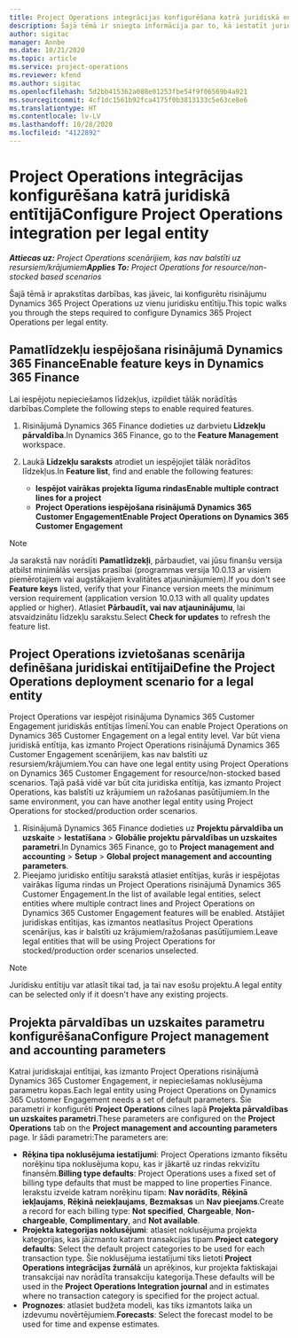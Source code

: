 ```yaml
---
title: Project Operations integrācijas konfigurēšana katrā juridiskā entītijā
description: Šajā tēmā ir sniegta informācija par to, kā iestatīt juridisku entītiju integrāciju programmā Project Operations.
author: sigitac
manager: Annbe
ms.date: 10/21/2020
ms.topic: article
ms.service: project-operations
ms.reviewer: kfend
ms.author: sigitac
ms.openlocfilehash: 5d2bb415362a088e01253fbe54f9f06569b4a921
ms.sourcegitcommit: 4cf1dc1561b92fca4175f0b3813133c5e63ce8e6
ms.translationtype: HT
ms.contentlocale: lv-LV
ms.lasthandoff: 10/28/2020
ms.locfileid: "4122892"
---
```

# <a name="configure-project-operations-integration-per-legal-entity"></a><span data-ttu-id="ca798-103">Project Operations integrācijas konfigurēšana katrā juridiskā entītijā</span><span class="sxs-lookup"><span data-stu-id="ca798-103">Configure Project Operations integration per legal entity</span></span> 

<span data-ttu-id="ca798-104">_**Attiecas uz:** Project Operations scenārijiem, kas nav balstīti uz resursiem/krājumiem_</span><span class="sxs-lookup"><span data-stu-id="ca798-104">_**Applies To:** Project Operations for resource/non-stocked based scenarios_</span></span>

<span data-ttu-id="ca798-105">Šajā tēmā ir aprakstītas darbības, kas jāveic, lai konfigurētu risinājumu Dynamics 365 Project Operations uz vienu juridisku entītiju.</span><span class="sxs-lookup"><span data-stu-id="ca798-105">This topic walks you through the steps required to configure Dynamics 365 Project Operations per legal entity.</span></span>

## <a name="enable-feature-keys-in-dynamics-365-finance"></a><span data-ttu-id="ca798-106">Pamatlīdzekļu iespējošana risinājumā Dynamics 365 Finance</span><span class="sxs-lookup"><span data-stu-id="ca798-106">Enable feature keys in Dynamics 365 Finance</span></span>

<span data-ttu-id="ca798-107">Lai iespējotu nepieciešamos līdzekļus, izpildiet tālāk norādītās darbības.</span><span class="sxs-lookup"><span data-stu-id="ca798-107">Complete the following steps to enable required features.</span></span>

1. <span data-ttu-id="ca798-108">Risinājumā Dynamics 365 Finance dodieties uz darbvietu **Līdzekļu pārvaldība**.</span><span class="sxs-lookup"><span data-stu-id="ca798-108">In Dynamics 365 Finance, go to the **Feature Management** workspace.</span></span>
2. <span data-ttu-id="ca798-109">Laukā **Līdzekļu saraksts** atrodiet un iespējojiet tālāk norādītos līdzekļus.</span><span class="sxs-lookup"><span data-stu-id="ca798-109">In **Feature list**, find and enable the following features:</span></span>
  
    - <span data-ttu-id="ca798-110">**Iespējot vairākas projekta līguma rindas**</span><span class="sxs-lookup"><span data-stu-id="ca798-110">**Enable multiple contract lines for a project**</span></span>
    - <span data-ttu-id="ca798-111">**Project Operations iespējošana risinājumā Dynamics 365 Customer Engagement**</span><span class="sxs-lookup"><span data-stu-id="ca798-111">**Enable Project Operations on Dynamics 365 Customer Engagement**</span></span>

> [!NOTE]
> <span data-ttu-id="ca798-112">Ja sarakstā nav norādīti **Pamatlīdzekļi**, pārbaudiet, vai jūsu finanšu versija atbilst minimālās versijas prasībai (programmas versija 10.0.13 ar visiem piemērotajiem vai augstākajiem kvalitātes atjauninājumiem).</span><span class="sxs-lookup"><span data-stu-id="ca798-112">If you don't see **Feature keys** listed, verify that your Finance version meets the minimum version requirement (application version 10.0.13 with all quality updates applied or higher).</span></span> <span data-ttu-id="ca798-113">Atlasiet **Pārbaudīt, vai nav atjauninājumu**, lai atsvaidzinātu līdzekļu sarakstu.</span><span class="sxs-lookup"><span data-stu-id="ca798-113">Select **Check for updates** to refresh the feature list.</span></span>

## <a name="define-the-project-operations-deployment-scenario-for-a-legal-entity"></a><span data-ttu-id="ca798-114">Project Operations izvietošanas scenārija definēšana juridiskai entītijai</span><span class="sxs-lookup"><span data-stu-id="ca798-114">Define the Project Operations deployment scenario for a legal entity</span></span>

<span data-ttu-id="ca798-115">Project Operations var iespējot risinājuma Dynamics 365 Customer Engagement juridiskās entītijas līmenī.</span><span class="sxs-lookup"><span data-stu-id="ca798-115">You can enable Project Operations on Dynamics 365 Customer Engagement on a legal entity level.</span></span> <span data-ttu-id="ca798-116">Var būt viena juridiskā entītija, kas izmanto Project Operations risinājumā Dynamics 365 Customer Engagement scenārijiem, kas nav balstīti uz resursiem/krājumiem.</span><span class="sxs-lookup"><span data-stu-id="ca798-116">You can have one legal entity using Project Operations on Dynamics 365 Customer Engagement for resource/non-stocked based scenarios.</span></span> <span data-ttu-id="ca798-117">Tajā pašā vidē var būt cita juridiska entītija, kas izmanto Project Operations, kas balstīti uz krājumiem un ražošanas pasūtījumiem.</span><span class="sxs-lookup"><span data-stu-id="ca798-117">In the same environment, you can have another legal entity using Project Operations for stocked/production order scenarios.</span></span>

1. <span data-ttu-id="ca798-118">Risinājumā Dynamics 365 Finance dodieties uz **Projektu pārvaldība un uzskaite** > **Iestatīšana** > **Globālie projektu pārvaldības un uzskaites parametri**.</span><span class="sxs-lookup"><span data-stu-id="ca798-118">In Dynamics 365 Finance, go to **Project management and accounting** > **Setup** > **Global project management and accounting parameters**.</span></span>
2. <span data-ttu-id="ca798-119">Pieejamo juridisko entītiju sarakstā atlasiet entītijas, kurās ir iespējotas vairākas līguma rindas un Project Operations risinājumā Dynamics 365 Customer Engagement.</span><span class="sxs-lookup"><span data-stu-id="ca798-119">In the list of available legal entities, select entities where multiple contract lines and Project Operations on Dynamics 365 Customer Engagement features will be enabled.</span></span> <span data-ttu-id="ca798-120">Atstājiet juridiskas entītijas, kas izmantos neatlasītus Project Operations scenārijus, kas ir balstīti uz krājumiem/ražošanas pasūtījumiem.</span><span class="sxs-lookup"><span data-stu-id="ca798-120">Leave legal entities that will be using Project Operations for stocked/production order scenarios unselected.</span></span>

> [!NOTE]
> <span data-ttu-id="ca798-121">Juridisku entītiju var atlasīt tikai tad, ja tai nav esošu projektu.</span><span class="sxs-lookup"><span data-stu-id="ca798-121">A legal entity can be selected only if it doesn't have any existing projects.</span></span>

## <a name="configure-project-management-and-accounting-parameters"></a><span data-ttu-id="ca798-122">Projekta pārvaldības un uzskaites parametru konfigurēšana</span><span class="sxs-lookup"><span data-stu-id="ca798-122">Configure Project management and accounting parameters</span></span>

<span data-ttu-id="ca798-123">Katrai juridiskajai entītijai, kas izmanto Project Operations risinājumā Dynamics 365 Customer Engagement, ir nepieciešamas noklusējuma parametru kopas.</span><span class="sxs-lookup"><span data-stu-id="ca798-123">Each legal entity using Project Operations on Dynamics 365 Customer Engagement needs a set of default parameters.</span></span> <span data-ttu-id="ca798-124">Šie parametri ir konfigurēti **Project Operations** cilnes lapā **Projekta pārvaldības un uzskaites parametri**.</span><span class="sxs-lookup"><span data-stu-id="ca798-124">These parameters are configured on the **Project Operations** tab on the **Project management and accounting parameters** page.</span></span> <span data-ttu-id="ca798-125">Ir šādi parametri:</span><span class="sxs-lookup"><span data-stu-id="ca798-125">The parameters are:</span></span>

  - <span data-ttu-id="ca798-126">**Rēķina tipa noklusējuma iestatījumi**: Project Operations izmanto fiksētu norēķinu tipa noklusējuma kopu, kas ir jākartē uz rindas rekvizītu finansēm.</span><span class="sxs-lookup"><span data-stu-id="ca798-126">**Billing type defaults**: Project Operations uses a fixed set of billing type defaults that must be mapped to line properties Finance.</span></span> <span data-ttu-id="ca798-127">Ierakstu izveide katram norēķinu tipam: **Nav norādīts**, **Rēķinā iekļaujams**, **Rēķinā neiekļaujams**, **Bezmaksas** un **Nav pieejams**.</span><span class="sxs-lookup"><span data-stu-id="ca798-127">Create a record for each billing type: **Not specified**, **Chargeable**, **Non-chargeable**, **Complimentary**, and **Not available**.</span></span>
  - <span data-ttu-id="ca798-128">**Projekta kategorijas noklusējumi**: atlasiet noklusējuma projekta kategorijas, kas jāizmanto katram transakcijas tipam.</span><span class="sxs-lookup"><span data-stu-id="ca798-128">**Project category defaults**: Select the default project categories to be used for each transaction type.</span></span> <span data-ttu-id="ca798-129">Šie noklusējuma iestatījumi tiks lietoti **Project Operations integrācijas žurnālā** un aprēķinos, kur projekta faktiskajai transakcijai nav norādīta transakciju kategorija.</span><span class="sxs-lookup"><span data-stu-id="ca798-129">These defaults will be used in the **Project Operations Integration journal** and in estimates where no transaction category is specified for the project actual.</span></span>
  - <span data-ttu-id="ca798-130">**Prognozes**: atlasiet budžeta modeli, kas tiks izmantots laika un izdevumu novērtējumiem.</span><span class="sxs-lookup"><span data-stu-id="ca798-130">**Forecasts**: Select the forecast model to be used for time and expense estimates.</span></span>
